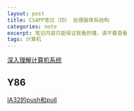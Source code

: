 ```yaml
---
layout: post
title: CSAPP笔记（四） 处理器体系结构
categories: note
excerpt: 笔记内容只能保证我看的懂，请不要查看
tags: 计算机
---
```


[深入理解计算机系统](//book.douban.com/subject/5333562/)

## Y86  

[IA32的push和pull](/note/csapp-4.6)

